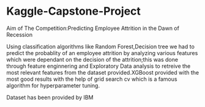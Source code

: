 # Kaggle-Capstone-Project<br>

Aim of The Competition:Predicting Employee Attrition in the Dawn of Recession<br>

Using classification algorithms like Random Forest,Decision tree we had to predict the probablity of an employee attrition by analyzing various features which were dependant on the decision of the attrition;this was done through feature enginnering and Exploratory Data analysis to retreive the most relevant features from the dataset provided.XGBoost provided with the most good results with the help of grid search cv which is a famous algorithm for hyperparameter tuning.<br>

Dataset has been provided by IBM
